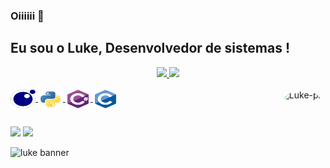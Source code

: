 ### Oiiiiii 👋
## Eu sou o Luke, Desenvolvedor de sistemas !
<div align="center">
  <a href="https://github.com/Luke-Codes">
  <img height="180em" src="https://github-readme-stats.vercel.app/api?username=Luke-Codes&show_icons=true&theme=dracula&include_all_commits=true&count_private=true"/>
  <img height="180em" src="https://github-readme-stats.vercel.app/api/top-langs/?username=Luke-Codes&layout=compact&langs_count=7&theme=dracula"/>
</div>
<div style="display: inline_block"><br>
  <img align="center" alt="Luke-Js" height="30" width="40" src="https://raw.githubusercontent.com/devicons/devicon/master/icons/lua/lua-original.svg">
  <img align="center" alt="Luke-Python" height="30" width="40" src="https://raw.githubusercontent.com/devicons/devicon/master/icons/python/python-original.svg">
  <img align="center" alt="Luke-Csharp" height="30" width="40" src="https://raw.githubusercontent.com/devicons/devicon/master/icons/csharp/csharp-original.svg">
    <img align="center" alt="Luke-Ts" height="30" width="40" src="https://raw.githubusercontent.com/devicons/devicon/master/icons/c/c-original.svg">
  <img align="right" alt="Luke-pic" height="150" style="border-radius:50px;" src="https://avatars.githubusercontent.com/u/35309943?v=4">
</div>
  
  ##
 
<div> 
   <a href="✶ Luke ✶#0423" target="_blank"><img src="https://img.shields.io/badge/Discord-7289DA?style=for-the-badge&logo=discord&logoColor=white" target="_blank"></a> 
  <a href = "mailto:LukeSoftwareDev@gmail.com"><img src="https://img.shields.io/badge/-Gmail-%23333?style=for-the-badge&logo=gmail&logoColor=white" target="_blank"></a>

 
  ![luke banner](https://media.discordapp.net/attachments/843910171448311809/858348843678171146/Luke_banner_discord3.png?width=1020&height=340)
 
</div>
